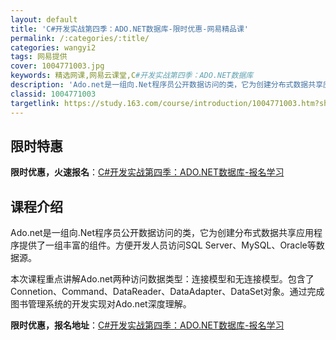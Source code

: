 ```yaml
---
layout: default
title: 'C#开发实战第四季：ADO.NET数据库-限时优惠-网易精品课'
permalink: /:categories/:title/
categories: wangyi2
tags: 网易提供
cover: 1004771003.jpg
keywords: 精选网课,网易云课堂,C#开发实战第四季：ADO.NET数据库
description: 'Ado.net是一组向.Net程序员公开数据访问的类，它为创建分布式数据共享应用程序提供了一组丰富的组件。方便开发人员访'
classid: 1004771003
targetlink: https://study.163.com/course/introduction/1004771003.htm?share=1&shareId=1025206652&utm_campaign=share&utm_medium=iphoneShare&utm_source=&utm_u=1025206652
---
```


## 限时特惠

**限时优惠，火速报名**：[C#开发实战第四季：ADO.NET数据库-报名学习](https://study.163.com/course/introduction/1004771003.htm?share=1&shareId=1025206652&utm_campaign=share&utm_medium=iphoneShare&utm_source=&utm_u=1025206652)

## 课程介绍

Ado.net是一组向.Net程序员公开数据访问的类，它为创建分布式数据共享应用程序提供了一组丰富的组件。方便开发人员访问SQL Server、MySQL、Oracle等数据源。

   本次课程重点讲解Ado.net两种访问数据类型：连接模型和无连接模型。包含了Connetion、Command、DataReader、DataAdapter、DataSet对象。通过完成图书管理系统的开发实现对Ado.net深度理解。

**限时优惠，报名地址**：[C#开发实战第四季：ADO.NET数据库-报名学习](https://study.163.com/course/introduction/1004771003.htm?share=1&shareId=1025206652&utm_campaign=share&utm_medium=iphoneShare&utm_source=&utm_u=1025206652)

